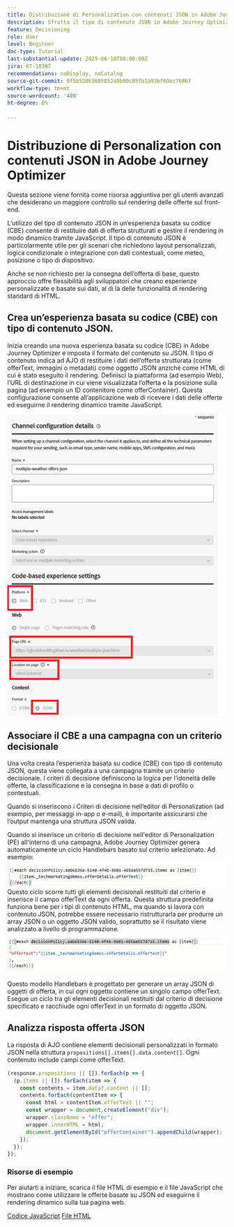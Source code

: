 ```yaml
---
title: Distribuzione di Personalization con contenuti JSON in Adobe Journey Optimizer
description: Sfrutta il tipo di contenuto JSON in Adobe Journey Optimizer (AJO) per creare esperienze di personalizzazione flessibili e basate sui dati.
feature: Decisioning
role: User
level: Beginner
doc-type: Tutorial
last-substantial-update: 2025-06-18T00:00:00Z
jira: KT-18387
recommendations: noDisplay, noCatalog
source-git-commit: 9f5b52063605832a9b00c05fb1a93bf60ec7686f
workflow-type: tm+mt
source-wordcount: '489'
ht-degree: 0%

---
```


# Distribuzione di Personalization con contenuti JSON in Adobe Journey Optimizer

Questa sezione viene fornita come risorsa aggiuntiva per gli utenti avanzati che desiderano un maggiore controllo sul rendering delle offerte sul front-end.

L’utilizzo del tipo di contenuto JSON in un’esperienza basata su codice (CBE) consente di restituire dati di offerta strutturati e gestire il rendering in modo dinamico tramite JavaScript. Il tipo di contenuto JSON è particolarmente utile per gli scenari che richiedono layout personalizzati, logica condizionale o integrazione con dati contestuali, come meteo, posizione o tipo di dispositivo.

Anche se non richiesto per la consegna dell’offerta di base, questo approccio offre flessibilità agli sviluppatori che creano esperienze personalizzate e basate sui dati, al di là delle funzionalità di rendering standard di HTML.

## Crea un’esperienza basata su codice (CBE) con tipo di contenuto JSON.

Inizia creando una nuova esperienza basata su codice (CBE) in Adobe Journey Optimizer e imposta il formato del contenuto su JSON. Il tipo di contenuto indica ad AJO di restituire i dati dell’offerta strutturata (come offerText, immagini o metadati) come oggetto JSON anziché come HTML di cui è stato eseguito il rendering. Definisci la piattaforma (ad esempio Web), l’URL di destinazione in cui viene visualizzata l’offerta e la posizione sulla pagina (ad esempio un ID contenitore come offerContainer). Questa configurazione consente all’applicazione web di ricevere i dati delle offerte ed eseguirne il rendering dinamico tramite JavaScript.

![json-content-type](assets/cbe-json-content.png)

## Associare il CBE a una campagna con un criterio decisionale

Una volta creata l’esperienza basata su codice (CBE) con tipo di contenuto JSON, questa viene collegata a una campagna tramite un criterio decisionale. I criteri di decisione definiscono la logica per l’idoneità delle offerte, la classificazione e la consegna in base a dati di profilo o contestuali.

Quando si inseriscono i Criteri di decisione nell’editor di Personalization (ad esempio, per messaggi in-app o e-mail), è importante assicurarsi che l’output mantenga una struttura JSON valida.

Quando si inserisce un criterio di decisione nell&#39;editor di Personalization (PE) all&#39;interno di una campagna, Adobe Journey Optimizer genera automaticamente un ciclo Handlebars basato sul criterio selezionato. Ad esempio:
![default-code](assets/handlebar-code-default.png)
Questo ciclo scorre tutti gli elementi decisionali restituiti dal criterio e inserisce il campo offerText da ogni offerta. Questa struttura predefinita funziona bene per i tipi di contenuto HTML, ma quando si lavora con contenuto JSON, potrebbe essere necessario ristrutturarla per produrre un array JSON o un oggetto JSON valido, soprattutto se il risultato viene analizzato a livello di programmazione.

![codice ristrutturato](assets/restructured-code.png)

Questo modello Handlebars è progettato per generare un array JSON di oggetti di offerta, in cui ogni oggetto contiene un singolo campo offerText. Esegue un ciclo tra gli elementi decisionali restituiti dal criterio di decisione specificato e racchiude ogni offerText in un formato di oggetto JSON.

## Analizza risposta offerta JSON

La risposta di AJO contiene elementi decisionali personalizzati in formato JSON nella struttura `propositions[].items[].data.content[]`. Ogni contenuto include campi come offerText.

```javascript
(response.propositions || []).forEach(p => {
  (p.items || []).forEach(item => {
    const contents = item.data?.content || [];
    contents.forEach(contentItem => {
      const html = contentItem.offerText || "";
      const wrapper = document.createElement("div");
      wrapper.className = "offer";
      wrapper.innerHTML = html;
      document.getElementById("offerContainer").appendChild(wrapper);
    });
  });
});
```

### Risorse di esempio

Per aiutarti a iniziare, scarica il file HTML di esempio e il file JavaScript che mostrano come utilizzare le offerte basate su JSON ed eseguirne il rendering dinamico sulla tua pagina web.

[Codice JavaScript](assets/weather-related-offers-script-multiple-json.js)
[File HTML](assets/multiple-json.html)